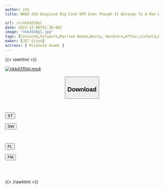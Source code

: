 ```yaml
---
author: j91
title: NKKD-310 Despised Big Cock NTR Even Though It Belongs To A Man Who Despises Him So Much... His Thick, Hard, Squid-smelling Big Dick Is Too Much Of A Blow... Asami Mizubata

url: /v/nkkd310pl
date: 2023-12-08T02:30:00Z
image: "nkkd310pl.jpg"
tags: [Censored,Solowork,Married Woman,Nasty, Hardcore,Affair,Cuckold,Huge Cock	 ]
maker: [JET Eizou]
actress: [ Mizuhata Asami ]
---
```



{{< rawhtml >}}

<div class="video" data-videoid="WGMxvaljojHb64e">
    <a href="javascript:;">
        <img src="/v/nkkd310pl/nkkd310pl.jpg" width="WIDTH" height="HEIGHT" alt="nkkd310pl.mp4" loading="lazy">
    </a>
</div>

<script type="text/javascript" src="https://j91.asia/asset/on-demand-st.js"></script>

<br>
  <link rel="stylesheet" href="https://j91.asia/asset/bs5.css">
  
  <center>
  <button class="btn btn-primary" type="button" data-bs-toggle="collapse" data-bs-target=".multi-collapse" aria-expanded="false" aria-controls="multiCollapseExample1 multiCollapseExample2"><h2>Download</h2></button></center>
</p>
<div class="row">
  <div class="col">
    <div class="collapse multi-collapse" id="multiCollapseExample1">
      <div class="card card-body">
	      	      <br>
<div class="buttons">  
<p><a href="https://streamtape.to/v/WGMxvaljojHb64e" target="_blank"><button class="btn-hover color-3"><i class="fa fa-download"></i> ST</button></a></p>
<p><a href="https://flaswish.com/q4xm7i488qkh" target="_blank"><button class="btn-hover color-2"><i class="fa fa-download"></i> SW</button></a></p></div>
    </div>
  </div>
</div>
  <div class="col">
    <div class="collapse multi-collapse" id="multiCollapseExample2">
      <div class="card card-body">
	      <br>
<div class="buttons">
<p><a href="javascript:;" target="_blank"><button class="btn-hover color-9"><i class="fa fa-download"></i> FL</button></a></p>
<p><a href="javascript:;" target="_blank"><button class="btn-hover color-8"><i class="fa fa-download"></i> FM</button></a></p></div>
<br><br>
      </div>
    </div>
  </div>
</div>

{{< /rawhtml >}}